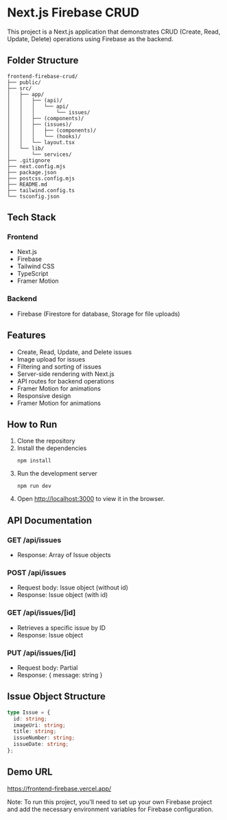 # Next.js Firebase CRUD

This project is a Next.js application that demonstrates CRUD (Create, Read, Update, Delete) operations using Firebase as the backend.


## Folder Structure

```
frontend-firebase-crud/
├── public/
├── src/
│   ├── app/
│   │   ├── (api)/
│   │   │   └── api/
│   │   │       └── issues/
│   │   ├── (components)/
│   │   ├── (issues)/
│   │   │   ├── (components)/
│   │   │   └── (hooks)/
│   │   └── layout.tsx
│   └── lib/
│       └── services/
├── .gitignore
├── next.config.mjs
├── package.json
├── postcss.config.mjs
├── README.md
├── tailwind.config.ts
└── tsconfig.json
```

## Tech Stack

### Frontend
- Next.js
- Firebase
- Tailwind CSS
- TypeScript
- Framer Motion

### Backend
- Firebase (Firestore for database, Storage for file uploads)

## Features

- Create, Read, Update, and Delete issues
- Image upload for issues
- Filtering and sorting of issues
- Server-side rendering with Next.js
- API routes for backend operations
- Framer Motion for animations
- Responsive design
- Framer Motion for animations


## How to Run
1. Clone the repository
2. Install the dependencies
   ```
   npm install
   ```
3. Run the development server
   ```
   npm run dev
   ```
4. Open [http://localhost:3000](http://localhost:3000) to view it in the browser.


## API Documentation

### GET /api/issues

- Response: Array of Issue objects

### POST /api/issues

- Request body: Issue object (without id)
- Response: Issue object (with id)


### GET /api/issues/[id]
- Retrieves a specific issue by ID
- Response: Issue object


### PUT /api/issues/[id]

- Request body: Partial<Issue>
- Response: { message: string }


## Issue Object Structure

```typescript
type Issue = {
  id: string;
  imageUri: string;
  title: string;
  issueNumber: string;
  issueDate: string;
};
```

## Demo URL

https://frontend-firebase.vercel.app/

Note: To run this project, you'll need to set up your own Firebase project and add the necessary environment variables for Firebase configuration.